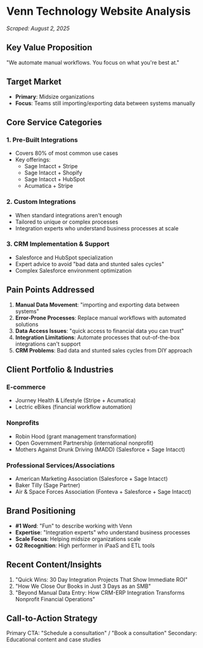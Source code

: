 # Venn Technology Website Analysis
*Scraped: August 2, 2025*

## Key Value Proposition
"We automate manual workflows. You focus on what you're best at."

## Target Market
- **Primary**: Midsize organizations 
- **Focus**: Teams still importing/exporting data between systems manually

## Core Service Categories

### 1. Pre-Built Integrations
- Covers 80% of most common use cases
- Key offerings:
  - Sage Intacct + Stripe
  - Sage Intacct + Shopify  
  - Sage Intacct + HubSpot
  - Acumatica + Stripe

### 2. Custom Integrations
- When standard integrations aren't enough
- Tailored to unique or complex processes
- Integration experts who understand business processes at scale

### 3. CRM Implementation & Support
- Salesforce and HubSpot specialization
- Expert advice to avoid "bad data and stunted sales cycles"
- Complex Salesforce environment optimization

## Pain Points Addressed
1. **Manual Data Movement**: "importing and exporting data between systems"
2. **Error-Prone Processes**: Replace manual workflows with automated solutions
3. **Data Access Issues**: "quick access to financial data you can trust"
4. **Integration Limitations**: Automate processes that out-of-the-box integrations can't support
5. **CRM Problems**: Bad data and stunted sales cycles from DIY approach

## Client Portfolio & Industries

### E-commerce
- Journey Health & Lifestyle (Stripe + Acumatica)
- Lectric eBikes (financial workflow automation)

### Nonprofits
- Robin Hood (grant management transformation)
- Open Government Partnership (international nonprofit)
- Mothers Against Drunk Driving (MADD) (Salesforce + Sage Intacct)

### Professional Services/Associations
- American Marketing Association (Salesforce + Sage Intacct)
- Baker Tilly (Sage Partner)
- Air & Space Forces Association (Fonteva + Salesforce + Sage Intacct)

## Brand Positioning
- **#1 Word**: "Fun" to describe working with Venn
- **Expertise**: "Integration experts" who understand business processes
- **Scale Focus**: Helping midsize organizations scale
- **G2 Recognition**: High performer in iPaaS and ETL tools

## Recent Content/Insights
1. "Quick Wins: 30 Day Integration Projects That Show Immediate ROI"
2. "How We Close Our Books in Just 3 Days as an SMB"
3. "Beyond Manual Data Entry: How CRM-ERP Integration Transforms Nonprofit Financial Operations"

## Call-to-Action Strategy
Primary CTA: "Schedule a consultation" / "Book a consultation"
Secondary: Educational content and case studies